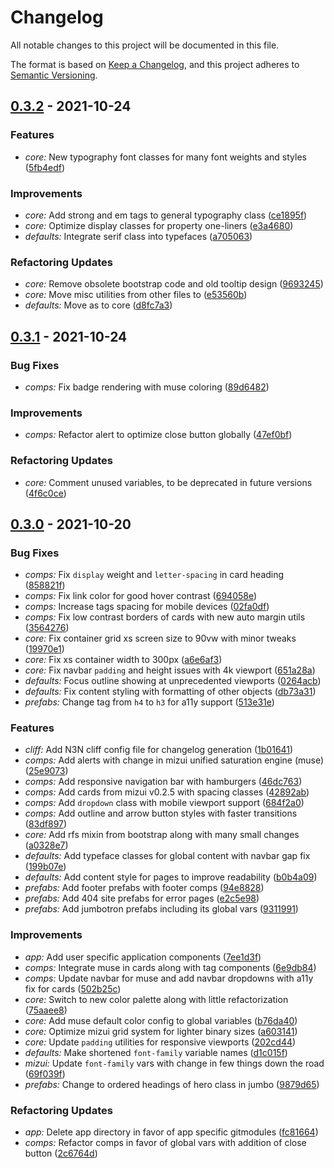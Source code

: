 # Changelog

All notable changes to this project will be documented in this file.

The format is based on [Keep a Changelog](https://keepachangelog.com/en/1.0.0/),
and this project adheres to [Semantic Versioning](https://semver.org/spec/v2.0.0.html).

## [0.3.2] - 2021-10-24

[0.3.2]: ../../../compare/917ed643ddf678d62a24862076e66faa0055ec8d...e3a468025b49c3b7a4989b20fb8317ab8f1ab986

### Features

- *core:* New typography font classes for many font weights and styles ([5fb4edf](5fb4edf4b67e1d0902396ef93d76a0fefc27c1f1))

### Improvements

- *core:* Add strong and em tags to general typography class ([ce1895f](ce1895f59c873b5826dfd2014cffe425b5f3e5d2))
- *core:* Optimize display classes for  property one-liners ([e3a4680](e3a468025b49c3b7a4989b20fb8317ab8f1ab986))
- *defaults:* Integrate serif class into typefaces ([a705063](a7050634ad11ca08f20da68cf3f7a05f0f55a6b3))

### Refactoring Updates

- *core:* Remove obsolete bootstrap code and old tooltip design ([9693245](9693245a3128b53b90881c3a16627754cde7e836))
- *core:* Move misc utilities from other files to ([e53560b](e53560b35f706945ae682a3d57fc09b01deecb14))
- *defaults:* Move  as  to core ([d8fc7a3](d8fc7a35a875a1da48f344d35bb242a78b101164))

<!-- CHANGELOG SPLIT MARKER -->
## [0.3.1] - 2021-10-24

[0.3.1]: ../../../compare/e796c8965670e778cc349c17a304ee3883a9268c...917ed643ddf678d62a24862076e66faa0055ec8d

### Bug Fixes

- *comps:* Fix badge rendering with muse coloring ([89d6482](89d6482c7559126bc1ca68cd2b628035cbb25d15))

### Improvements

- *comps:* Refactor alert to optimize close button globally ([47ef0bf](47ef0bf2899a58b29ba43f10cb8aa6cc6d3f8cf6))

### Refactoring Updates

- *core:* Comment unused variables, to be deprecated in future versions ([4f6c0ce](4f6c0ce5fd501adeb970aa271c1096e050089235))

<!-- CHANGELOG SPLIT MARKER -->
## [0.3.0] - 2021-10-20

[0.3.0]: ../../../releases/tag/v0.3.0

### Bug Fixes

- *comps:* Fix `display` weight and `letter-spacing` in card heading ([858821f](858821f241326126fa2ff7bf9dade4e04b9d1f4e))
- *comps:* Fix link color for good hover contrast ([694058e](694058e5cb75ba2f247083fff73dea5c8f732144))
- *comps:* Increase tags spacing for mobile devices ([02fa0df](02fa0dfad8f7266ba8eb3a3db8bb2cc5579ebc7a))
- *comps:* Fix low contrast borders of cards with new auto margin utils ([3564276](35642762572fc71e00b4ef2e250ffc1de4d2f968))
- *core:* Fix container grid xs screen size to 90vw with minor tweaks ([19970e1](19970e10649296444aefcaf4e3320b6e3b01ee34))
- *core:* Fix xs container width to 300px ([a6e6af3](a6e6af3e0155f3938022125900c650b10530e270))
- *core:* Fix navbar `padding` and height issues with 4k viewport ([651a28a](651a28ad1da5856179918e55dc600f024c3dc609))
- *defaults:* Focus outline showing at unprecedented viewports ([0264acb](0264acb3fca5a9200dcd0f8450708ed25ba87cc3))
- *defaults:* Fix content styling with formatting of other objects ([db73a31](db73a3131aed3cf32ba8a214dddc0005527b4182))
- *prefabs:* Change tag from `h4` to `h3` for a11y support ([513e31e](513e31e9fb019b141b0ab53d27f6b8c9c1a5938d))

### Features

- *cliff:* Add N3N cliff config file for changelog generation ([1b01641](1b016418d4cafc1b60d37e833300a326436133e6))
- *comps:* Add alerts with change in mizui unified saturation engine (muse) ([25e9073](25e907363db51fdca95e46c8eb32936989b787af))
- *comps:* Add responsive navigation bar with hamburgers ([46dc763](46dc763850af04c4babd85cc10932a3b76fb4cfc))
- *comps:* Add cards from mizui v0.2.5 with spacing classes ([42892ab](42892abe7ff4af3de9f6fe9637a8d17b127ba2ca))
- *comps:* Add `dropdown` class with mobile viewport support ([684f2a0](684f2a00f340b07148bb401c27fa5a916f53d84b))
- *comps:* Add outline and arrow button styles with faster transitions ([83df897](83df8973bf0760843030289833d3e4740105becc))
- *core:* Add rfs mixin from bootstrap along with many small changes ([a0328e7](a0328e74a5b1279e8e497b6dea14c74042f69100))
- *defaults:* Add typeface classes for global content with navbar gap fix ([199b07e](199b07e7ac51e57871ba3b2a84a7ec8544b1c351))
- *defaults:* Add content style for pages to improve readability ([b0b4a09](b0b4a09ba9dad0fe93e477782e68c76c22625de2))
- *prefabs:* Add footer prefabs with footer comps ([94e8828](94e882880ad4da72bad267e361b56a26cf745d56))
- *prefabs:* Add 404 site prefabs for error pages ([e2c5e98](e2c5e9864753e1efee9198d3830e3a412b260b6c))
- *prefabs:* Add jumbotron prefabs including its global vars ([9311991](93119919c7ed7768432652234dd218482234b90c))

### Improvements

- *app:* Add user specific application components ([7ee1d3f](7ee1d3f3fd61bfc7a0e8429b01de71da3217dbe3))
- *comps:* Integrate muse in cards along with tag components ([6e9db84](6e9db8436a9631f85906dfaf8ce04f3de3e1e027))
- *comps:* Update navbar for muse and add navbar dropdowns with a11y fix for cards ([502b25c](502b25cd3c73f9ebfb49e13637606c6f2885e9cd))
- *core:* Switch to new color palette along with little refactorization ([75aaee8](75aaee89a2f27213516a5da9635cd50ed5d363eb))
- *core:* Add muse default color config to global variables ([b76da40](b76da406bad76586c0f108b592883f13c4030653))
- *core:* Optimize mizui grid system for lighter binary sizes ([a603141](a6031410fc5ac32b229df6635a240b435ff6ac2b))
- *core:* Update `padding` utilities for responsive viewports ([202cd44](202cd4401f33b3a62907380ac3940034e2e94032))
- *defaults:* Make shortened `font-family` variable names ([d1c015f](d1c015fce63aca7724c952324b66cccf6ab134ed))
- *mizui:* Update `font-family` vars with change in few things down the road ([69f039f](69f039f3b56af2a7ce7c27db742cb2c0e820ccf6))
- *prefabs:* Change to ordered headings of hero class in jumbo ([9879d65](9879d65f2c82a0838d296e85d5bbfe50602a0a7c))

### Refactoring Updates

- *app:* Delete app directory in favor of app specific gitmodules ([fc81664](fc8166454402b35bd5d6798f0c0b94536ed1fca0))
- *comps:* Refactor comps in favor of global vars with addition of close button ([2c6764d](2c6764d79365a6608d8208fbe002871fcfc67a66))

<!-- CHANGELOG SPLIT MARKER -->
